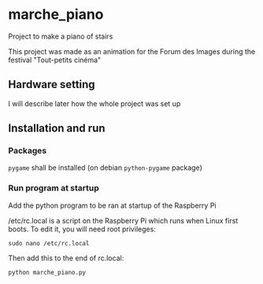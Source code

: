 # marche_piano
Project to make a piano of stairs 

This project was made as an animation for the Forum des Images during the festival "Tout-petits cinéma"

## Hardware setting

I will describe later how the whole project was set up

## Installation and run

### Packages

 `pygame` shall be installed (on debian `python-pygame` package)

### Run program at startup

Add the python program to be ran at startup of the Raspberry Pi

/etc/rc.local is a script on the Raspberry Pi which runs when Linux first boots. To edit it, you will need root privileges:

    sudo nano /etc/rc.local

Then add this to the end of rc.local:

    python marche_piano.py

